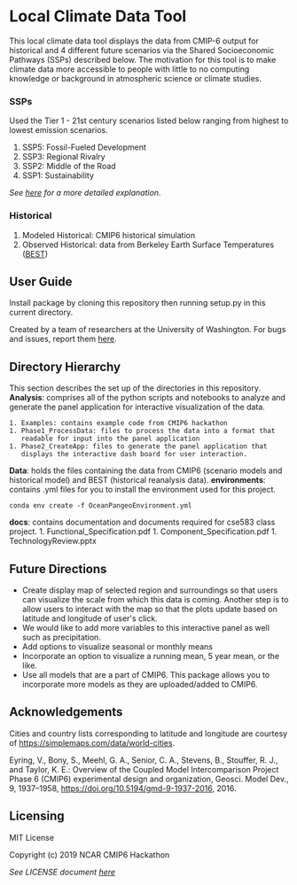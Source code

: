 # Local Climate Data Tool
This local climate data tool displays the data from CMIP-6 output for historical
and 4 different future scenarios via the Shared Socioeconomic Pathways (SSPs)
described below. The motivation for this tool is to make climate data more 
accessible to people with little to no computing knowledge or background in 
atmospheric science or climate studies. 

### SSPs
Used the Tier 1 - 21st century scenarios listed below ranging from highest to lowest
emission scenarios.

1. SSP5: Fossil-Fueled Development 
1. SSP3: Regional Rivalry
1. SSP2: Middle of the Road
1. SSP1: Sustainability

*See [here](https://doi.org/10.5194/gmd-9-1937-2016) for a more detailed explanation.*
### Historical
1. Modeled Historical: CMIP6 historical simulation
1. Observed Historical: data from Berkeley Earth Surface Temperatures ([BEST](http://berkeleyearth.org/about-data-set/))

## User Guide
Install package by cloning this repository then running setup.py in this current directory. 

Created by a team of researchers at the University of Washington. For bugs and
    issues, report them [here](https://github.com/czarakas/local-climate-data-tool/issues).

## Directory Hierarchy
This section describes the set up of the directories in this repository.
**Analysis**: comprises all of the python scripts and notebooks to analyze and
            generate the panel application for interactive visualization of 
            the data.

    1. Examples: contains example code from CMIP6 hackathon
    1. Phase1_ProcessData: files to process the data into a format that
       readable for input into the panel application
    1. Phase2_CreateApp: files to generate the panel application that 
       displays the interactive dash board for user interaction.
                        
**Data**: holds the files containing the data from CMIP6 (scenario models and historical model) 
    and BEST (historical reanalysis data). 
**environments**: contains .yml files for you to install the environment used for
            this project.
```            
conda env create -f OceanPangeoEnvironment.yml
``` 
**docs**: contains documentation and documents required for cse583 class project.
    1. Functional_Specification.pdf
    1. Component_Specification.pdf
    1. TechnologyReview.pptx
           
## Future Directions
- Create display map of selected region and surroundings so that users can visualize the scale
	from which this data is coming. Another step is to allow users to interact with the map
	so that the plots update based on latitude and longitude of user's click. 
- We would like to add more variables to this interactive panel as well such as precipitation.
- Add options to visualize seasonal or monthly means
- Incorporate an option to visualize a running mean, 5 year mean, or the like. 
- Use all models that are a part of CMIP6. This package allows you to incorporate more models as
	they are uploaded/added to CMIP6. 

## Acknowledgements
Cities and country lists corresponding to latitude and longitude are 
    courtesy of https://simplemaps.com/data/world-cities. 

Eyring, V., Bony, S., Meehl, G. A., Senior, C. A., Stevens, B., Stouffer, R. J., 
    and Taylor, K. E.: Overview of the Coupled Model Intercomparison Project 
    Phase 6 (CMIP6) experimental design and organization, Geosci. Model Dev., 9,
    1937–1958, https://doi.org/10.5194/gmd-9-1937-2016, 2016.
    
## Licensing
MIT License

Copyright (c) 2019 NCAR CMIP6 Hackathon

*See LICENSE document [here](LICENSE)*